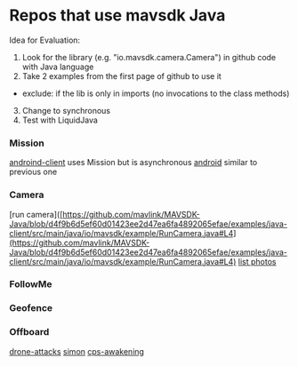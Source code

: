 # Repos that use mavsdk Java

Idea for Evaluation: 
1. Look for the library (e.g. "io.mavsdk.camera.Camera") in github code with Java language
2. Take 2 examples from the first page of github to use it
- exclude: if the lib is only in imports (no invocations to the class methods)
3. Change to synchronous
4. Test with LiquidJava

### Mission
[androind-client](https://github.com/jankrystianserafim/android-client/blob/d622b16126c2421dcff27e1be0d59c22deaab349/app/src/main/java/io/mavsdk/androidclient/MapsViewModel.java)
uses Mission but is asynchronous
[android](https://github.com/KINGPEYTON/mavlink-test/blob/b8b9704d12cc162a5591f8b70ca5395c6824586b/app/src/main/java/io/mavsdk/androidclient/MapsViewModel.java)
similar to previous one

### Camera

[run camera]([https://github.com/mavlink/MAVSDK-Java/blob/d4f9b6d5ef60d01423ee2d47ea6fa4892065efae/examples/java-client/src/main/java/io/mavsdk/example/RunCamera.java#L4](https://github.com/mavlink/MAVSDK-Java/blob/d4f9b6d5ef60d01423ee2d47ea6fa4892065efae/examples/java-client/src/main/java/io/mavsdk/example/RunCamera.java#L4)
[list photos](https://github.com/mavlink/MAVSDK-Java/blob/d4f9b6d5ef60d01423ee2d47ea6fa4892065efae/examples/java-client/src/main/java/io/mavsdk/example/ListPhotos.java#L4)

### FollowMe

### Geofence

### Offboard
[drone-attacks](https://github.com/VUISIS/drone-attacks/blob/aa92f3462aebe1be86bb81b31907f939d0f388ee/Java/src/main/java/edu/cmu/demo/utils/DroneAction.java#L10)
[simon](https://github.com/sychoo/CPS-weakening-based-resolution/blob/d0c61d94fd57f8404e0386c90b3e93fbfdfccc7e/px4-experiments/src/main/java/edu/cmu/px4/mavsdk/examples/OffboardExample.java#L9)
[cps-awakening](https://github.com/sychoo/CPS-weakening-based-resolution/blob/d0c61d94fd57f8404e0386c90b3e93fbfdfccc7e/px4-experiments/src/main/java/edu/cmu/px4/mavsdk/examples/ChangeHeadingVelocityNed.java#L11)
